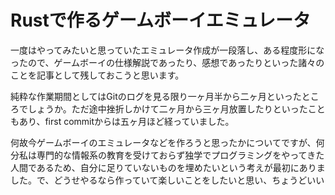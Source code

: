 # Rustで作るゲームボーイエミュレータ

一度はやってみたいと思っていたエミュレータ作成が一段落し、ある程度形になったので、ゲームボーイの仕様解説であったり、感想であったりといった諸々のことを記事として残しておこうと思います。

純粋な作業期間としてはGitのログを見る限り一ヶ月半から二ヶ月といったところでしょうか。ただ途中挫折しかけて二ヶ月から三ヶ月放置したりといったこともあり、first commitからは五ヶ月ほど経っていました。　

何故今ゲームボーイのエミュレータなどを作ろうと思ったかについてですが、何分私は専門的な情報系の教育を受けておらず独学でプログラミングをやってきた人間であるため、自分に足りていないものを埋めたいという考えが最初にありました。で、どうせやるなら作っていて楽しいことをしたいと思い、ちょうどいい


